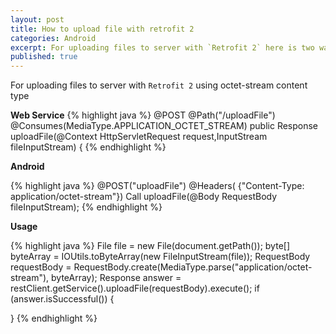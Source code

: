 ```yaml
---
layout: post
title: How to upload file with retrofit 2
categories: Android
excerpt: For uploading files to server with `Retrofit 2` here is two way to manage with.
published: true
---
```


For uploading files to server with `Retrofit 2` using octet-stream content type


**Web Service**
{% highlight java %}
@POST
@Path("/uploadFile")
@Consumes(MediaType.APPLICATION_OCTET_STREAM)
public Response uploadFile(@Context HttpServletRequest request,InputStream fileInputStream) {
{% endhighlight %}

**Android**

{% highlight java %}
@POST("uploadFile")
@Headers( {"Content-Type: application/octet-stream"})
Call<JsonObject> uploadFile(@Body RequestBody fileInputStream);
{% endhighlight %}

**Usage**

{% highlight java %}
File file = new File(document.getPath());
byte[] byteArray = IOUtils.toByteArray(new FileInputStream(file));
RequestBody requestBody = RequestBody.create(MediaType.parse("application/octet-stream"), byteArray);
Response<JsonObject> answer = restClient.getService().uploadFile(requestBody).execute();
if (answer.isSuccessful()) {
    
}
{% endhighlight %}